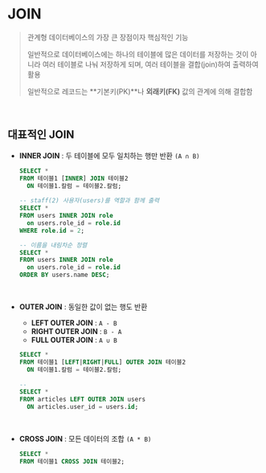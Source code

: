 # JOIN

> 관계형 데이터베이스의 가장 큰 장점이자 핵심적인 기능
>
> 일반적으로 데이터베이스에는 하나의 테이블에 많은 데이터를 저장하는 것이 아니라 여러 테이블로 나눠 저장하게 되며, 여러 테이블을 결합(join)하여 출력하여 활용
>
> 일반적으로 레코드는 **기본키(PK)**나 **외래키(FK)** 값의 관계에 의해 결합함

<br/>

## 대표적인 JOIN

- **INNER JOIN** : 두 테이블에 모두 일치하는 행만 반환 `(A ∩ B)`

  ```sql
  SELECT *
  FROM 테이블1 [INNER] JOIN 테이블2
  	ON 테이블1.칼럼 = 테이블2.칼럼;
  	
  -- staff(2) 사용자(users)를 역할과 함께 출력
  SELECT *
  FROM users INNER JOIN role
  	on users.role_id = role.id
  WHERE role.id = 2;
  
  -- 이름을 내림차순 정렬
  SELECT *
  FROM users INNER JOIN role
  	on users.role_id = role.id
  ORDER BY users.name DESC;
  ```

<br/>

- **OUTER JOIN** : 동일한 값이 없는 행도 반환

  - **LEFT OUTER JOIN** : `A - B`
  - **RIGHT OUTER JOIN** : `B - A`
  - **FULL OUTER JOIN** : `A ∪ B`

  ```sql
  SELECT *
  FROM 테이블1 [LEFT|RIGHT|FULL] OUTER JOIN 테이블2
  	ON 테이블1.칼럼 = 테이블2.칼럼;
  	
  -- 
  SELECT *
  FROM articles LEFT OUTER JOIN users
  	ON articles.user_id = users.id;
  ```

<br/>

- **CROSS JOIN** : 모든 데이터의 조합 `(A * B)`

  ```sql
  SELECT *
  FROM 테이블1 CROSS JOIN 테이블2;
  ```


